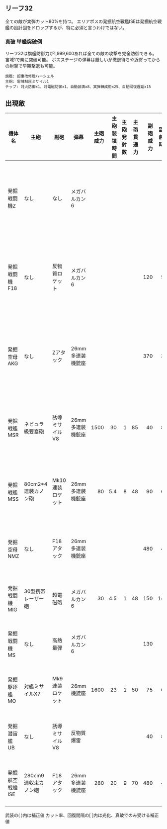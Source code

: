 ## リーフ32

全ての敵が実弾カット80%を持つ。
エリアボスの発掘航空戦艦ISEは発掘航空戦艦の設計図をドロップするが、特に必須と言うわけではない。

### 真破 単艦突破例

リーフ32は旗艦防御力が1,999,600あれば全ての敵の攻撃を完全防御できる。
宙域1で楽に突破可能。
ボスステージの弾幕は厳しいが撤退待ちや近寄ってからの射撃で早期撃退も可能。

```
旗艦: 超重改修艦ハーシェル
主砲: 宙域制圧ミサイル1
チップ: 対火防御x1、対電磁防御x1、自動装填x8、実弾錬成術x25、自動回復遅延x15
```

## 出現敵

<ul class="enemies-list"></ul>

| 機体名          | 主砲                 | 副砲             | 弾幕             | 主砲威力 | 主砲装填時間 | 主砲発射数 | 主砲貫通力 | 副砲威力 | 副砲装填時間 | 副砲発射数 | 副砲貫通力 | 弾幕威力 | 弾幕装填時間 | 弾幕発射数 | 弾幕貫通力 | 機関        | 設計図         | 実弾カット | Eカット | 爆風カット | 回避率 | 爆風回避率 | 回復間隔 | 登場ステージ                      |
|-----------------|----------------------|------------------|------------------|---------:|-------------:|-----------:|-----------:|---------:|-------------:|-----------:|-----------:|---------:|-------------:|-----------:|-----------:|-------------|----------------|-----------:|--------:|-----------:|-------:|-----------:|----------|-----------------------------------|
| 発掘戦闘機Z     | なし                 | なし             | メガバルカン6    |          |              |            |            |          |              |            |            |        7 |          0.2 |          2 |         21 | 原子炉G     | 発掘戦闘機Z    |        80% |     10% |         0% |     0% |         0% | なし     | 1、2、3、4、5、6、7、8、9、10     |
| 発掘戦闘機F18   | なし                 | 反物質ロケット   | メガバルカン6    |          |              |            |            |      120 |          5.8 |          2 |         34 |        7 |          0.2 |          2 |         21 | 原子炉H     | 発掘戦闘機F18  |        80% |     10% |         0% |     0% |         0% | なし     | 1ボス、2、3、4、5、6、7、8、9、10 |
| 発掘空母AKG     | なし                 | Zアタック        | 26mm多連装機銃座 |          |              |            |            |      370 |          3.5 |          3 |         60 |       22 |          0.3 |         10 |         21 | 対消滅機関F | 発掘宇宙空母   |        80% |     10% |         0% |     0% |         0% | なし     | 2ボス、3、4、5、6、7、8、9、10    |
| 発掘戦艦MSR     | ネビュラ級要塞砲     | 誘導ミサイルV8   | 26mm多連装機銃座 |     1500 |           30 |          1 |         85 |       40 |          8.5 |          9 |         31 |       22 |          0.3 |         10 |         21 | 対消滅機関G | 発掘宇宙戦艦   |        80% |     10% |         0% |     0% |         0% | なし     | 3ボス、4、5、6、7、8、9、10       |
| 発掘戦艦MSS     | 80cm2*4連装カノン砲  | Mk10連装ロケット | 26mm多連装機銃座 |       80 |          5.4 |          8 |         48 |       90 |          6.5 |         11 |         31 |       22 |          0.3 |         10 |         21 | 対消滅機関H | 発掘宇宙大戦艦 |        80% |     10% |         0% |     0% |         0% | なし     | 4ボス、5、6、7、8、9、10          |
| 発掘空母NMZ     | なし                 | F18アタック      | 26mm多連装機銃座 |          |              |            |            |      480 |          4.5 |          3 |         64 |       22 |          0.3 |         10 |         21 | 対消滅機関I | 発掘宇宙大空母 |        80% |     10% |         0% |     0% |         0% | なし     | 5ボス、6、7、8、9、10             |
| 発掘戦闘機MIG   | 30型携帯レーザー砲   | 超電磁砲         | メガバルカン6    |       30 |          4.5 |          1 |         48 |      150 |         14.5 |          2 |         40 |        7 |          0.2 |          2 |         21 | 原子炉G     | 発掘戦闘機Z    |        80% |     10% |         0% |     0% |         0% | なし     | 6ボス、7、8、9、10                |
| 発掘戦闘機MS    | なし                 | 高熱量弾         | メガバルカン6    |          |              |            |            |      130 |           16 |          2 |         33 |        7 |          0.2 |          2 |         21 | 原子炉H     | 発掘戦闘機F18  |        80% |     10% |         0% |     0% |         0% | なし     | 7ボス、8、9、10                   |
| 発掘駆逐艦MO    | 対艦ミサイルX7       | Mk9連装ロケット  | 26mm機銃座       |     1600 |           23 |          1 |         50 |       75 |          6.5 |         10 |         31 |       22 |          0.2 |          2 |         21 | 対消滅機関F | 発掘宇宙空母   |        80% |     10% |         0% |     0% |         0% | なし     | 8ボス、9、10                      |
| 発掘潜宙艦UB    | なし                 | 誘導ミサイルV8   | 反物質爆雷       |          |              |            |            |       40 |          8.5 |          9 |         31 |      600 |         10.5 |          2 |         30 | 対消滅機関G | 発掘宇宙空母   |        80% |     10% |         0% |     0% |         0% | なし     | 9ボス、10                         |
| 発掘航空戦艦ISE | 280cm9連収束カノン砲 | F18アタック      | 26mm多連装機銃座 |      280 |           20 |          9 |         70 |      480 |          4.5 |          3 |         64 |       22 |          0.3 |         10 |         21 | 縮退炉B     | 発掘航空戦艦   |        80% |     10% |         0% |     0% |         0% | なし     | 10ボス                            |

武装の( )内は補正値
カット率、回復間隔の[ ]内は光化、真破でのみ受ける補正値
